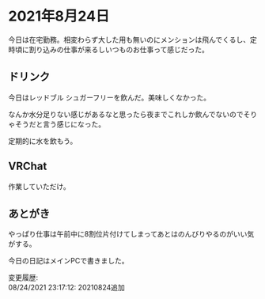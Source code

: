 # 2021年8月24日

今日は在宅勤務。相変わらず大した用も無いのにメンションは飛んでくるし、定時頃に割り込みの仕事が来るしいつものお仕事って感じだった。

## ドリンク

今日はレッドブル シュガーフリーを飲んだ。美味しくなかった。

なんか水分足りない感じがあるなと思ったら夜までこれしか飲んでないのでそりゃそうだと言う感じになった。

定期的に水を飲もう。

## VRChat

作業していただけ。

## あとがき

やっぱり仕事は午前中に8割位片付けてしまってあとはのんびりやるのがいい気がする。

今日の日記はメインPCで書きました。

変更履歴:  
08/24/2021 23:17:12: 20210824追加  
